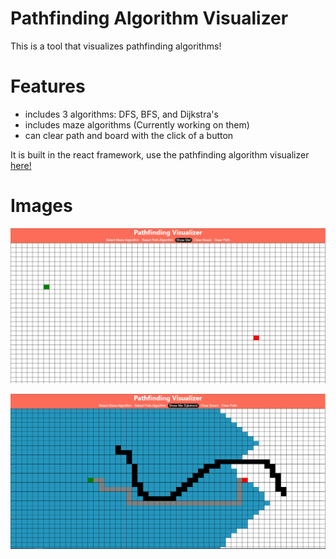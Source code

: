 # Pathfinding Algorithm Visualizer
This is a tool that visualizes pathfinding algorithms! 

# Features
- includes 3 algorithms: DFS, BFS, and Dijkstra's
- includes maze algorithms (Currently working on them)
- can clear path and board with the click of a button

It is built in the react framework, use the pathfinding algorithm visualizer [here!](https://mckaymower.github.io/pav)

# Images
![blank](https://github.com/McKayMower/pathfinding-algorithm-visualizer/blob/master/img/blank.png)

![Dijkstra's](https://github.com/McKayMower/pathfinding-algorithm-visualizer/blob/master/img/Dijkstras.png)
